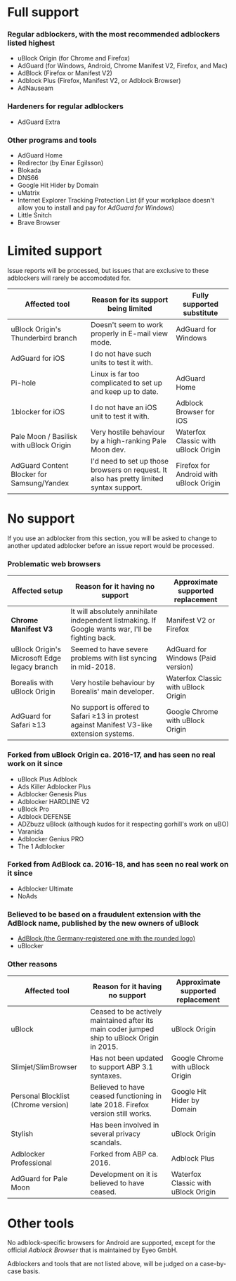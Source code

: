 # Full support

### Regular adblockers, with the most recommended adblockers listed highest

* uBlock Origin (for Chrome and Firefox)
* AdGuard (for Windows, Android, Chrome Manifest V2, Firefox, and Mac)
* AdBlock (Firefox or Manifest V2)
* Adblock Plus (Firefox, Manifest V2, or Adblock Browser)
* AdNauseam

### Hardeners for regular adblockers

* AdGuard Extra

### Other programs and tools

* AdGuard Home
* Redirector (by Einar Egilsson)
* Blokada
* DNS66
* Google Hit Hider by Domain
* uMatrix
* Internet Explorer Tracking Protection List (if your workplace doesn't allow you to install and pay for *AdGuard for Windows*)
* Little Snitch
* Brave Browser

# Limited support

Issue reports will be processed, but issues that are exclusive to these adblockers will rarely be accomodated for.

| Affected tool | Reason for its support being limited | Fully supported substitute |
| - | - | - |
| uBlock Origin's Thunderbird branch | Doesn't seem to work properly in E-mail view mode. | AdGuard for Windows |
| AdGuard for iOS | I do not have such units to test it with. | |
| Pi-hole | Linux is far too complicated to set up and keep up to date. | AdGuard Home |
| 1blocker for iOS | I do not have an iOS unit to test it with. | Adblock Browser for iOS | |
| Pale Moon / Basilisk with uBlock Origin | Very hostile behaviour by a high-ranking Pale Moon dev. | Waterfox Classic with uBlock Origin |
| AdGuard Content Blocker for Samsung/Yandex | I'd need to set up those browsers on request. It also has pretty limited syntax support. | Firefox for Android with uBlock Origin |

# No support

If you use an adblocker from this section, you will be asked to change to another updated adblocker before an issue report would be processed.

### Problematic web browsers

| Affected setup | Reason for it having no support | Approximate supported replacement |
| - | - | - |
| **Chrome Manifest V3** | It will absolutely annihilate independent listmaking. If Google wants war, I'll be fighting back. | Manifest V2 or Firefox |
| uBlock Origin's Microsoft Edge legacy branch | Seemed to have severe problems with list syncing in mid-2018. | AdGuard for Windows (Paid version) |
| Borealis with uBlock Origin | Very hostile behaviour by Borealis' main developer. | Waterfox Classic with uBlock Origin |
| AdGuard for Safari ≥13 | No support is offered to Safari ≥13 in protest against Manifest V3-like extension systems. | Google Chrome with uBlock Origin |

### Forked from uBlock Origin ca. 2016-17, and has seen no real work on it since

* uBlock Plus Adblock
* Ads Killer Adblocker Plus
* Adblocker Genesis Plus
* Adblocker HARDLINE V2
* uBlock Pro
* Adblock DEFENSE
* ADZbuzz uBlock (although kudos for it respecting gorhill's work on uBO)
* Varanida
* Adblocker Genius PRO
* The 1 Adblocker

### Forked from AdBlock ca. 2016-18, and has seen no real work on it since

* Adblocker Ultimate
* NoAds

### Believed to be based on a fraudulent extension with the AdBlock name, published by the new owners of uBlock

* [AdBlock (the Germany-registered one with the rounded logo)](https://chrome.google.com/webstore/detail/adblock/dgpfeomibahlpbobpnjpcobpechebadh)
* uBlocker

### Other reasons

| Affected tool | Reason for it having no support | Approximate supported replacement |
| - | - | - |
| uBlock | Ceased to be actively maintained after its main coder jumped ship to uBlock Origin in 2015. | uBlock Origin |
| Slimjet/SlimBrowser | Has not been updated to support ABP 3.1 syntaxes. | Google Chrome with uBlock Origin |
| Personal Blocklist (Chrome version) | Believed to have ceased functioning in late 2018. Firefox version still works. | Google Hit Hider by Domain |
| Stylish | Has been involved in several privacy scandals. | uBlock Origin |
| Adblocker Professional | Forked from ABP ca. 2016. | Adblock Plus |
| AdGuard for Pale Moon | Development on it is believed to have ceased. | Waterfox Classic with uBlock Origin |

# Other tools

No adblock-specific browsers for Android are supported, except for the official *Adblock Browser* that is maintained by Eyeo GmbH.

Adblockers and tools that are not listed above, will be judged on a case-by-case basis.
